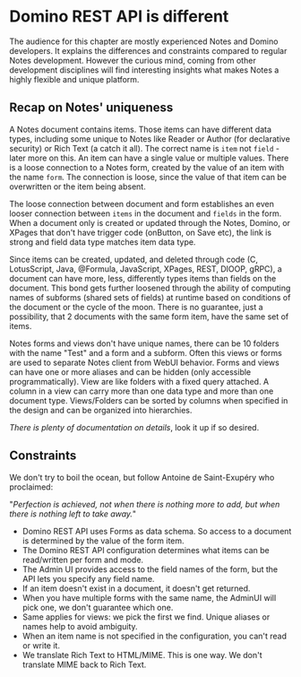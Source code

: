 # Domino REST API is different

The audience for this chapter are mostly experienced Notes and Domino developers. It explains the differences and constraints compared to regular Notes development. However the curious mind, coming from other development disciplines will find interesting insights what makes Notes a highly flexible and unique platform.

## Recap on Notes' uniqueness

A Notes document contains items. Those items can have different data types, including some unique to Notes like Reader or Author (for declarative security) or Rich Text (a catch it all). The correct name is `item` not `field` - later more on this. An item can have a single value or multiple values. There is a loose connection to a Notes form, created by the value of an item with the name `form`. The connection is loose, since the value of that item can be overwritten or the item being absent.

The loose connection between document and form establishes an even looser connection between `items` in the document and `fields` in the form. When a document only is created or updated through the Notes, Domino, or XPages that don't have trigger code (onButton, on Save etc), the link is strong and field data type matches item data type.

Since items can be created, updated, and deleted through code (C, LotusScript, Java, @Formula, JavaScript, XPages, REST, DIOOP, gRPC), a document can have more, less, differently types items than fields on the document. This bond gets further loosened through the ability of computing names of subforms (shared sets of fields) at runtime based on conditions of the document or the cycle of the moon. There is no guarantee, just a possibility, that 2 documents with the same form item, have the same set of items.

Notes forms and views don't have unique names, there can be 10 folders with the name "Test" and a form and a subform. Often this views or forms are used to separate Notes client from WebUI behavior. Forms and views can have one or more aliases and can be hidden (only accessible programmatically). View are like folders with a fixed query attached. A column in a view can carry more than one data type and more than one document type. Views/Folders can be sorted by columns when specified in the design and can be organized into hierarchies.

_There is plenty of documentation on details_, look it up if so desired.

## Constraints

We don't try to boil the ocean, but follow Antoine de Saint-Exupéry who proclaimed:

"_Perfection is achieved, not when there is nothing more to add, but when there is nothing left to take away._"

- Domino REST API uses Forms as data schema. So access to a document is determined by the value of the form item.
- The Domino REST API configuration determines what items can be read/written per form and mode.
- The Admin UI provides access to the field names of the form, but the API lets you specify any field name.
- If an item doesn't exist in a document, it doesn't get returned.
- When you have multiple forms with the same name, the AdminUI will pick one, we don't guarantee which one.
- Same applies for views: we pick the first we find. Unique aliases or names help to avoid ambiguity.
- When an item name is not specified in the configuration, you can't read or write it.
- We translate Rich Text to HTML/MIME. This is one way. We don't translate MIME back to Rich Text.
